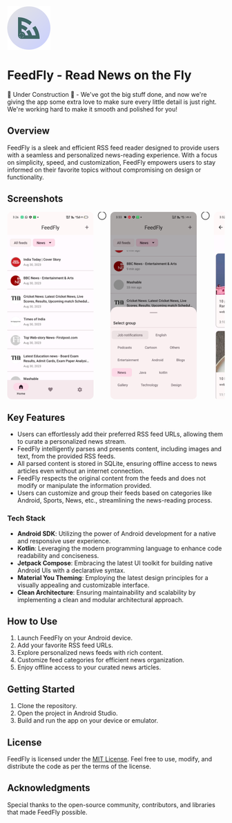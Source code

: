 <img src="screenshots/logo.png" width="100" height="100" alt="FeedFly logo"> 

# FeedFly - Read News on the Fly

🚧 Under Construction 🚧 - We've got the big stuff done, and now we're giving the app some extra love to make sure every little detail is just right. We're working hard to make it smooth and polished for you!

## Overview

FeedFly is a sleek and efficient RSS feed reader designed to provide users with a seamless and personalized news-reading experience. 
With a focus on simplicity, speed, and customization, FeedFly empowers users to stay informed on their favorite topics without compromising on design or functionality.

## Screenshots

<div style="display: flex; overflow-x: auto; gap: 10px; text-align: center">
  <img src="screenshots/homepage.jpg" alt="Homepage" width="200" style="border-radius: 10px;"/>
  ◯
  <img src="screenshots/groups.jpg" alt="Feed Groups" width="200" style="border-radius: 10px;"/>
  ◯
  <img src="screenshots/feeds.jpg" alt="RSS Feed Screen" width="200" style="border-radius: 10px;"/>
  ◯
  <img src="screenshots/feed_open.jpg" alt="Feed Opened Screen" width="200" style="border-radius: 10px;"/>
</div>

## Key Features

- Users can effortlessly add their preferred RSS feed URLs, allowing them to curate a personalized news stream.
- FeedFly intelligently parses and presents content, including images and text, from the provided RSS feeds.
- All parsed content is stored in SQLite, ensuring offline access to news articles even without an internet connection.
- FeedFly respects the original content from the feeds and does not modify or manipulate the information provided.
- Users can customize and group their feeds based on categories like Android, Sports, News, etc., streamlining the news-reading process.

### Tech Stack

- **Android SDK**: Utilizing the power of Android development for a native and responsive user experience.
- **Kotlin**: Leveraging the modern programming language to enhance code readability and conciseness.
- **Jetpack Compose**: Embracing the latest UI toolkit for building native Android UIs with a declarative syntax.
- **Material You Theming**: Employing the latest design principles for a visually appealing and customizable interface.
- **Clean Architecture**: Ensuring maintainability and scalability by implementing a clean and modular architectural approach.

## How to Use

1. Launch FeedFly on your Android device.
2. Add your favorite RSS feed URLs.
3. Explore personalized news feeds with rich content.
4. Customize feed categories for efficient news organization.
5. Enjoy offline access to your curated news articles.

## Getting Started

1. Clone the repository.
2. Open the project in Android Studio.
3. Build and run the app on your device or emulator.

## License

FeedFly is licensed under the [MIT License](LICENSE.md). Feel free to use, modify, and distribute the code as per the terms of the license.

## Acknowledgments

Special thanks to the open-source community, contributors, and libraries that made FeedFly possible.
